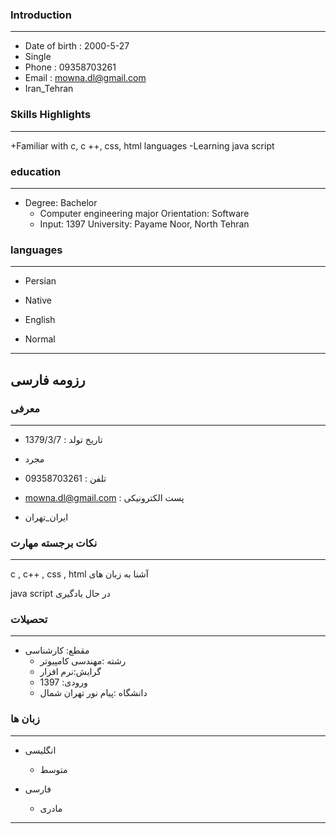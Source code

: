 ### Introduction

---

+ Date of birth : 2000-5-27
+ Single
+ Phone : 09358703261
 + Email : mowna.dl@gmail.com
 + Iran_Tehran

### Skills Highlights
---

+Familiar with c, c ++, css, html languages
-Learning java script
 
### education

---

 + Degree: Bachelor
   - Computer engineering major
   Orientation: Software
   - Input: 1397
   University: Payame Noor, North Tehran
  
  
### languages
    
---
    
+ Persian  
- Native
+ English
 - Normal
 
 
---








## رزومه فارسی
### معرفی

---

+ تاریخ تولد :  1379/3/7
+  مجرد 

+  تلفن : 09358703261
+ mowna.dl@gmail.com : پست الکترونیکی
 +  ایران_تهران




### نکات برجسته مهارت

---

c , c++ , css , html آشنا به زبان های

java script در حال یادگیری
 
 
### تحصیلات

---

 + مقطع: کارشناسی 
   - رشته :مهندسی کامپیوتر
   - گرایش:نرم افزار
   - ورودی: 1397
   - دانشگاه :پیام نور تهران شمال
  
  
### زبان ها
    
---
    
  +  انگلیسی
     - متوسط
 
  + فارسی
    - مادری


 
--- 
 

